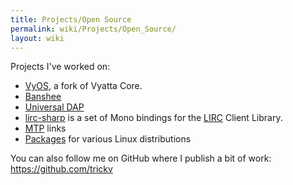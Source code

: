 ```yaml
---
title: Projects/Open Source
permalink: wiki/Projects/Open_Source/
layout: wiki
---
```


Projects I've worked on:

-   [VyOS](http://vyos.net/), a fork of Vyatta Core.
-   [Banshee](/wiki/Projects/Open_Source/Banshee "wikilink")
-   [Universal DAP](/wiki/Projects/Open_Source/Universal_DAP "wikilink")
-   [lirc-sharp](/wiki/Projects/Open_Source/Lirc-sharp "wikilink") is a set of
    Mono bindings for the [LIRC](http://www.lirc.org/) Client Library.
-   [MTP](/wiki/Projects/Open_Source/MTP "wikilink") links
-   [Packages](/wiki/Projects/Open_Source/Packages "wikilink") for various
    Linux distributions

You can also follow me on GitHub where I publish a bit of work:
<https://github.com/trickv>

